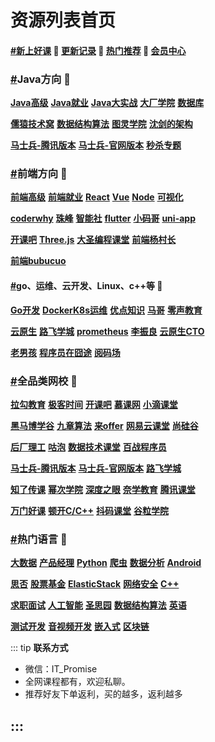 # 资源列表首页

#### [#](https://www.itpromise.cloud/#新上好课-💖-更新记录-💖-热门推荐-💖-会员中心)[**新上好课**](https://www.itpromise.cloud/list/xshk.html) 💖 [**更新记录**](https://www.itpromise.cloud/list/gxjl.html) 💖 [**热门推荐**](https://www.itpromise.cloud/list/rmtj.html) 💖 [**会员中心**](https://www.itpromise.cloud/list/vip.html)

### [#](https://www.itpromise.cloud/#java方向)**Java方向** 💯

[**Java高级**](https://www.itpromise.cloud/list/JavaGJ.html) [**Java就业**](https://www.itpromise.cloud/list/JavaJY.html) [**Java大实战**](https://www.itpromise.cloud/list/JavaDSZ.html) [**大厂学院**](https://www.itpromise.cloud/list/dcxy.html) [**数据库**](https://www.itpromise.cloud/list/mySql.html)

[**儒猿技术窝**](https://www.itpromise.cloud/list/ryjsw.html) [**数据结构算法**](https://www.itpromise.cloud/list/sjjgsf.html) [**图灵学院**](https://www.itpromise.cloud/list/tuling.html) [**沈剑的架构**](https://www.itpromise.cloud/list/sjjgs.html)

[**马士兵-腾讯版本**](https://www.itpromise.cloud/list/mashibing.html) [**马士兵-官网版本**](https://www.itpromise.cloud/list/mashibingGW.html) [**秒杀专题**](https://www.itpromise.cloud/list/mszt.html)

### [#](https://www.itpromise.cloud/#前端方向)**前端方向** 💯

[**前端高级**](https://www.itpromise.cloud/list/qianduanGJ.html) [**前端就业**](https://www.itpromise.cloud/list/qianduanJY.html) [**React**](https://www.itpromise.cloud/list/React.html) [**Vue**](https://www.itpromise.cloud/list/Vue.html) [**Node**](https://www.itpromise.cloud/list/Node.html) [**可视化**](https://www.itpromise.cloud/list/ksh.html)

[**coderwhy**](https://www.itpromise.cloud/list/coderwhy.html) [**珠峰**](https://www.itpromise.cloud/list/zhufeng.html) [**智能社**](https://www.itpromise.cloud/list/zns.html) [**flutter**](https://www.itpromise.cloud/list/flutter.html) [**小码哥**](https://www.itpromise.cloud/list/xiaomage.html) [**uni-app**](https://www.itpromise.cloud/list/uni-app.html)

[**开课吧**](https://www.itpromise.cloud/list/kaikeba.html) [**Three.js**](https://www.itpromise.cloud/list/three.js.html) [**大圣编程课堂**](https://www.itpromise.cloud/list/dasheng.html) [**前端杨村长**](https://www.itpromise.cloud/list/yangcunzhang.html)

[**前端bubucuo**](https://www.itpromise.cloud/list/bubucuo.html)

#### [#](https://www.itpromise.cloud/#go、运维、云开发、linux、c-等)**go、运维、云开发、Linux、c++等** 💯

[**Go开发**](https://www.itpromise.cloud/list/Go.html) [**DockerK8s运维**](https://www.itpromise.cloud/list/DockerK8s.html) [**优点知识**](https://www.itpromise.cloud/list/youdian.html) [**马哥**](https://www.itpromise.cloud/list/mage.html) [**零声教育**](https://www.itpromise.cloud/list/lsjy.html)

[**云原生**](https://www.itpromise.cloud/list/yunyuanssheng.html) [**路飞学城**](https://www.itpromise.cloud/list/lufei.html) [**prometheus**](https://www.itpromise.cloud/list/prometheus.html) [**李振良**](https://www.itpromise.cloud/list/lizhenlaing.html) [**云原生CTO**](https://www.itpromise.cloud/list/yysCTO.html)

[**老男孩**](https://www.itpromise.cloud/list/laonanhai.html) [**程序员在囧途**](https://www.itpromise.cloud/list/cxyzjt.html) [**阅码场**](https://shop.yomocode.com/)

### [#](https://www.itpromise.cloud/#全品类网校)**全品类网校** 💯

[**拉勾教育**](https://www.itpromise.cloud/list/lagou.html) [**极客时间**](https://www.itpromise.cloud/list/jksj.html) [**开课吧**](https://www.itpromise.cloud/list/kaikeba.html) [**慕课网**](https://www.itpromise.cloud/list/imooc.html) [**小滴课堂**](https://www.itpromise.cloud/list/xdkt.html)

[**黑马博学谷**](https://www.itpromise.cloud/list/hmbxg.html) [**九章算法**](https://www.itpromise.cloud/list/jiuzhang.html) [**来offer**](https://www.itpromise.cloud/list/Loffer.html) [**网易云课堂**](https://www.itpromise.cloud/list/wangyi.html) [**尚硅谷**](https://www.itpromise.cloud/list/shangguigu.html)

[**后厂理工**](https://www.itpromise.cloud/list/hclg.html) [**咕泡**](https://www.itpromise.cloud/list/gupao.html) [**数据技术课堂**](https://www.itpromise.cloud/list/sjjskt.html) [**百战程序员**](https://www.itpromise.cloud/list/baizhan.html)

[**马士兵-腾讯版本**](https://www.itpromise.cloud/list/mashibing.html) [**马士兵-官网版本**](https://www.itpromise.cloud/list/mashibingGW.html) [**路飞学城**](https://www.itpromise.cloud/list/lufei.html)

[**知了传课**](https://www.itpromise.cloud/list/zhiliao.html) [**幂次学院**](https://www.itpromise.cloud/list/cmxy.html) [**深度之眼**](https://www.itpromise.cloud/list/sdzy.html) [**奈学教育**](https://www.itpromise.cloud/list/naixue.html) [**腾讯课堂**](https://www.itpromise.cloud/list/tengxun.html)

[**万门好课**](https://www.itpromise.cloud/list/wanmen.html) [**顿开C/C++**](https://www.itpromise.cloud/list/DKCC++.html) [**抖码课堂**](https://www.itpromise.cloud/list/douma.html) [**谷粒学院**](http://www.gulixueyuan.com/)

### [#](https://www.itpromise.cloud/#热门语言)**热门语言** 💯

[**大数据**](https://www.itpromise.cloud/list/bigData.html) [**产品经理**](https://www.itpromise.cloud/list/canpin.html) [**Python**](https://www.itpromise.cloud/list/Python.html) [**爬虫**](https://www.itpromise.cloud/list/pacong.html) [**数据分析**](https://www.itpromise.cloud/list/sjfx.html) [**Android**](https://www.itpromise.cloud/list/android.html)

[**思否**](https://www.itpromise.cloud/list/sifou.html) [**股票基金**](https://www.itpromise.cloud/list/gupiao.html) [**ElasticStack**](https://www.itpromise.cloud/list/Elastic.html) [**网络安全**](https://www.itpromise.cloud/list/wlaq.html) [**C++**](https://www.itpromise.cloud/list/C++.html)

[**求职面试**](https://www.itpromise.cloud/list/mianshi.html) [**人工智能**](https://www.itpromise.cloud/list/rgzn.html) [**圣思园**](https://www.itpromise.cloud/list/ssy.html) [**数据结构算法**](https://www.itpromise.cloud/list/sjjgsf.html) [**英语**](https://www.itpromise.cloud/list/english.html)

[**测试开发**](https://www.itpromise.cloud/list/ceshi.html) [**音视频开发**](https://www.itpromise.cloud/list/yinshipng.html) [**嵌入式**](https://www.itpromise.cloud/list/qianrushi.html) [**区块链**](https://www.itpromise.cloud/list/qukuailian.html)



::: tip
**联系方式**

- 微信：IT_Promise
- 全网课程都有，欢迎私聊。
- 推荐好友下单返利，买的越多，返利越多

:::
------